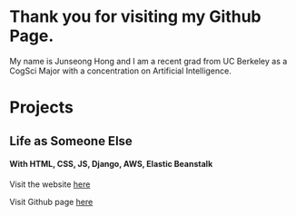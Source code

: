 # Thank you for visiting my Github Page.
My name is Junseong Hong and I am a recent grad from UC Berkeley as a CogSci Major with a concentration on Artificial Intelligence.


# Projects

## Life as Someone Else
#### With HTML, CSS, JS, Django, AWS, Elastic Beanstalk 
Visit the website [here](http://django-env.cmi95gspuf.us-west-1.elasticbeanstalk.com/las/)

Visit Github page [here](https://github.com/jakehong0521/las)